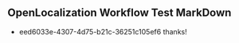 ## OpenLocalization Workflow Test MarkDown
* eed6033e-4307-4d75-b21c-36251c105ef6 thanks!

<!--HONumber=Sep16_HO1-->



